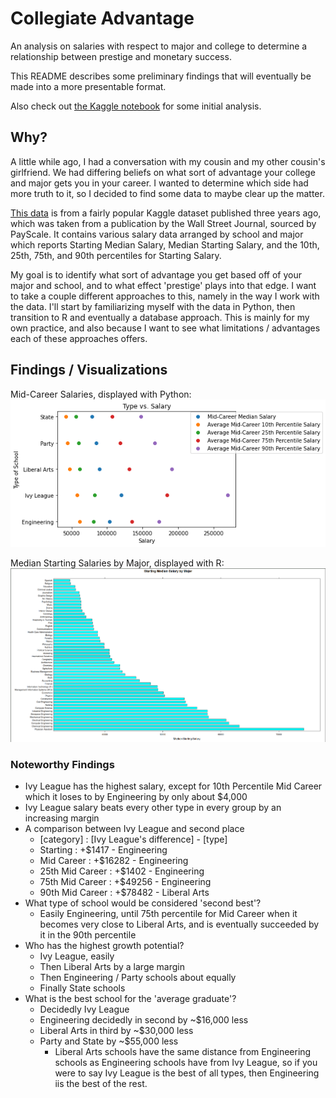 # Collegiate Advantage
An analysis on salaries with respect to major and college to determine a 
relationship between prestige and monetary success.

This README describes some preliminary findings that will eventually be made into a more presentable format. 

Also check out [the Kaggle notebook](https://www.kaggle.com/dylanpjackson/collegiate-advantage) for some initial analysis.

## Why?
A little while ago, I had a conversation with my cousin and my other cousin's
girlfriend. We had differing beliefs on what sort of advantage your college
and major gets you in your career. I wanted to determine which side had more
truth to it, so I decided to find some data to maybe clear up the matter. 

[This data](https://www.kaggle.com/wsj/college-salaries?select=degrees-that-pay-back.csv)
is from a fairly popular Kaggle dataset published three years ago, which was 
taken from a publication by the Wall Street Journal, sourced by PayScale.
It contains various salary data arranged by school and major which reports
Starting Median Salary, Median Starting Salary, and the 10th, 25th, 75th, and 
90th percentiles for Starting Salary.

My goal is to identify what sort of advantage you get based off of your major 
and school, and to what effect 'prestige' plays into that edge. I want to take
a couple different approaches to this, namely in the way I work with the data. 
I'll start by familiarizing myself with the data in Python, then transition to 
R and eventually a database approach. This is mainly for my own practice, and
also because I want to see what limitations / advantages each of these
approaches offers. 

## Findings / Visualizations
Mid-Career Salaries, displayed with Python:
![alt text](https://github.com/DylanPJackson/collegiate_advantage/blob/master/imgs/all_types.png)

Median Starting Salaries by Major, displayed with R:
![Median Starting Salaries vs Major](https://github.com/DylanPJackson/collegiate_advantage/blob/master/imgs/starting_major_R.png)

### Noteworthy Findings 
* Ivy League has the highest salary, except for 10th Percentile Mid Career which it loses to by Engineering by only about $4,000
* Ivy League salary beats every other type in every group by an increasing margin
* A comparison between Ivy League and second place
  * [category] : [Ivy League's difference] - [type]
  * Starting : +$1417 - Engineering
  * Mid Career : +$16282 - Engineering
  * 25th Mid Career : +$1402 - Engineering
  * 75th Mid Career : +$49256 - Engineering
  * 90th Mid Career : +$78482 - Liberal Arts
* What type of school would be considered 'second best'?
  * Easily Engineering, until 75th percentile for Mid Career when it becomes very close to Liberal Arts, and is eventually succeeded by it in the 90th percentile
* Who has the highest growth potential?
  * Ivy League, easily
  * Then Liberal Arts by a large margin
  * Then Engineering / Party schools about equally
  * Finally State schools
* What is the best school for the 'average graduate'?
  * Decidedly Ivy League
  * Engineering decidedly in second by ~$16,000 less
  * Liberal Arts in third by ~$30,000 less
  * Party and State by ~$55,000 less 
    * Liberal Arts schools have the same distance from Engineering schools as Engineering schools have from Ivy League, so if you were to say Ivy League is the best of all types, then Engineering iis the best of the rest. 
